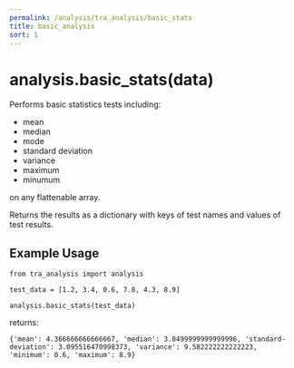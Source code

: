 ```yaml
---
permalink: /analysis/tra_analysis/basic_stats
title: basic_analysis
sort: 1
---
```


# analysis.basic_stats(data)

Performs basic statistics tests including:
- mean
- median
- mode
- standard deviation
- variance
- maximum
- minumum

on any flattenable array.

Returns the results as a dictionary with keys of test names and values of test results.

## Example Usage

```
from tra_analysis import analysis

test_data = [1.2, 3.4, 0.6, 7.8, 4.3, 8.9]

analysis.basic_stats(test_data)
```
returns:
```
{'mean': 4.366666666666667, 'median': 3.8499999999999996, 'standard-deviation': 3.095516470998373, 'variance': 9.582222222222223, 'minimum': 0.6, 'maximum': 8.9}
```